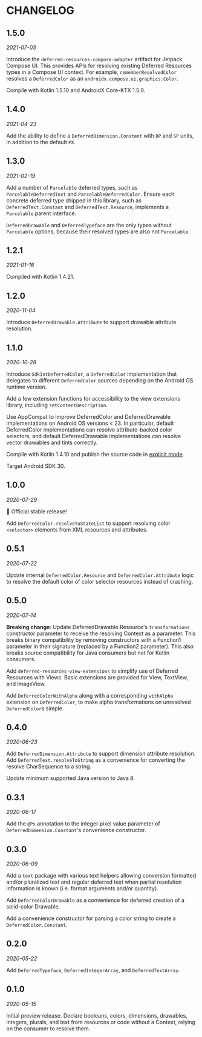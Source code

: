 # CHANGELOG

## 1.5.0
_2021-07-03_

Introduce the `deferred-resources-compose-adapter` artifact for Jetpack Compose UI. This provides
APIs for resolving existing Deferred Resources types in a Compose UI context. For example,
`rememberResolvedColor` resolves a `DeferredColor` as an `androidx.compose.ui.graphics.Color`.

Compile with Kotlin 1.5.10 and AndroidX Core-KTX 1.5.0.

## 1.4.0
_2021-04-23_

Add the ability to define a `DeferredDimension.Constant` with `DP` and `SP` units, in addition to
the default `PX`.

## 1.3.0
_2021-02-19_

Add a number of `Parcelable` deferred types, such as `ParcelableDeferredText` and
`ParcelableDeferredColor`. Ensure each concrete deferred type shipped in this library, such as
`DeferredText.Constant` and `DeferredText.Resource`, implements a `Parcelable` parent interface.

`DeferredDrawable` and `DeferredTypeface` are the only types without `Parcelable` options, because
their resolved types are also not `Parcelable`.

## 1.2.1
_2021-01-16_

Compiled with Kotlin 1.4.21.

## 1.2.0
_2020-11-04_

Introduce `DeferredDrawable.Attribute` to support drawable attribute resolution.

## 1.1.0
_2020-10-28_

Introduce `SdkIntDeferredColor`, a `DeferredColor` implementation that delegates to different
`DeferredColor` sources depending on the Android OS runtime version.

Add a few extension functions for accessibility to the view extensions library, including
`setContentDescription`.

Use AppCompat to improve DeferredColor and DeferredDrawable implementations on Android OS
versions < 23. In particular, default DeferredColor implementations can resolve attribute-backed
color selectors, and default DeferredDrawable implementations can resolve vector drawables and tints
correctly.

Compile with Kotlin 1.4.10 and publish the source code in
[explicit mode](https://kotlinlang.org/docs/reference/whatsnew14.html#explicit-api-mode-for-library-authors).

Target Android SDK 30.

## 1.0.0
_2020-07-29_

🚀 Official stable release!

Add `DeferredColor.resolveToStateList` to support resolving color `<selector>` elements from XML
resources and attributes.

## 0.5.1
_2020-07-22_

Update internal `DeferredColor.Resource` and `DeferredColor.Attribute` logic to resolve the default
color of color selector resources instead of crashing.

## 0.5.0
_2020-07-14_

**Breaking change**: Update DeferredDrawable.Resource's `transformations` constructor parameter to
receive the resolving Context as a parameter. This breaks binary compatibility by removing
constructors with a Function1 parameter in their signature (replaced by a Function2 parameter). This
also breaks source compatibility for Java consumers but not for Kotlin consumers.

Add `deferred-resources-view-extensions` to simplify use of Deferred Resources with Views. Basic
extensions are provided for View, TextView, and ImageView.

Add `DeferredColorWithAlpha` along with a corresponding `withAlpha` extension on `DeferredColor`, to
make alpha transformations on unresolved `DeferredColor`s simple.

## 0.4.0
_2020-06-23_

Add `DeferredDimension.Attribute` to support dimension attribute resolution. Add
`DeferredText.resolveToString` as a convenience for converting the resolve CharSequence to a string.

Update minimum supported Java version to Java 8.

## 0.3.1
_2020-06-17_

Add the `@Px` annotation to the integer pixel value parameter of `DeferredDimension.Constant`'s
convenience constructor.

## 0.3.0
_2020-06-09_

Add a `text` package with various text helpers allowing conversion formatted and/or pluralized text
and regular deferred text when partial resolution information is known (i.e. format arguments and/or
quantity).

Add `DeferredColorDrawable` as a convenience for deferred creation of a solid-color Drawable.

Add a convenience constructor for parsing a color string to create a `DeferredColor.Constant`.

## 0.2.0
_2020-05-22_

Add `DeferredTypeface`, `DeferredIntegerArray`, and `DeferredTextArray`.

## 0.1.0
_2020-05-15_

Initial preview release. Declare booleans, colors, dimensions, drawables, integers, plurals, and
text from resources or code without a Context, relying on the consumer to resolve them.
